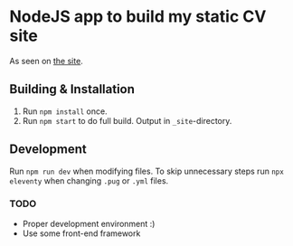 # NodeJS app to build my static CV site

As seen on [the site](https://cv.mehis.xyz/).

## Building & Installation
1. Run `npm install` once.
2. Run `npm start` to do full build. Output in `_site`-directory.

## Development
Run `npm run dev` when modifying files.
To skip unnecessary steps run `npx eleventy` when changing `.pug` or `.yml` files.

### TODO

- Proper development environment :)
- Use some front-end framework
